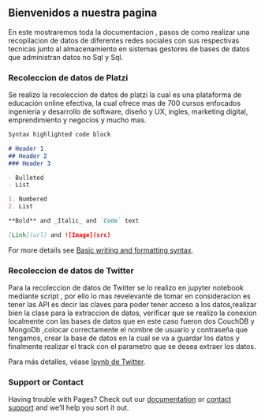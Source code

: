 ## Bienvenidos a nuestra pagina

En este mostraremos toda la documentacion , pasos de como realizar una recopilacion de datos de diferentes redes sociales con sus respectivas tecnicas junto al almacenamiento en sistemas gestores de bases de datos que administran datos no Sql y Sql.

### Recoleccion de datos de Platzi

Se realizo la recoleccion de datos de platzi la cual es una plataforma de educación online efectiva, la cual ofrece mas de 700 cursos enfocados ingeniería y desarrollo de software, diseño y UX, ingles, marketing digital, emprendimiento y negocios y mucho mas.

```markdown
Syntax highlighted code block

# Header 1
## Header 2
### Header 3

- Bulleted
- List

1. Numbered
2. List

**Bold** and _Italic_ and `Code` text

[Link](url) and ![Image](src)
```

For more details see [Basic writing and formatting syntax](https://docs.github.com/en/github/writing-on-github/getting-started-with-writing-and-formatting-on-github/basic-writing-and-formatting-syntax).

### Recoleccion de datos de Twitter

Para la recoleccion de datos de Twitter se lo realizo en jupyter notebook mediante script , por ello lo mas revelevante de tomar en consideracion es tener las API es decir las claves para poder tener acceso a los datos,realizar bien la clase para la extraccion de datos, verificar que se realizo la conexion localmente con las bases de datos que en este caso fueron dos CouchDB y MongoDb ,colocar correctamente el nombre de usuario y contraseña que tengamos, crear la base de datos en la cual se va a guardar los datos y finalmente realizar el track con el parametro que se desea extraer los datos.

Para más detalles, véase [Ipynb de Twitter](https://github.com/mayerli-mendez/Web_Scraping.git).


### Support or Contact

Having trouble with Pages? Check out our [documentation](https://docs.github.com/categories/github-pages-basics/) or [contact support](https://support.github.com/contact) and we’ll help you sort it out.
